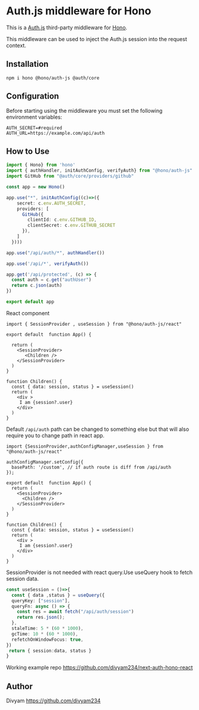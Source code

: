 # Auth.js middleware for Hono

This is a [Auth.js](https://authjs.dev) third-party middleware for [Hono](https://github.com/honojs/hono).

This middleware can be used to inject the Auth.js session into the request context.

## Installation

```plain
npm i hono @hono/auth-js @auth/core
```

## Configuration

Before starting using the middleware you must set the following environment variables:

```plain
AUTH_SECRET=#required
AUTH_URL=https://example.com/api/auth
```

## How to Use

```ts
import { Hono} from 'hono'
import { authHandler, initAuthConfig, verifyAuth} from "@hono/auth-js"
import GitHub from "@auth/core/providers/github"

const app = new Hono()

app.use("*", initAuthConfig((c)=>({
    secret: c.env.AUTH_SECRET,
    providers: [
      GitHub({
        clientId: c.env.GITHUB_ID,
        clientSecret: c.env.GITHUB_SECRET
      }),
    ]
  })))

app.use("/api/auth/*", authHandler())

app.use('/api/*', verifyAuth())

app.get('/api/protected', (c) => {
  const auth = c.get("authUser")
  return c.json(auth)
})

export default app
```

React component
```tsx
import { SessionProvider , useSession } from "@hono/auth-js/react"

export default  function App() {

  return (
    <SessionProvider>
       <Children />
    </SessionProvider>
  )
}

function Children() {
  const { data: session, status } = useSession()
  return (
    <div >
     I am {session?.user}
    </div>
  )
}
```
Default `/api/auth` path can be changed to something else but that will also require you to change path in react app.

```tsx
import {SessionProvider,authConfigManager,useSession } from "@hono/auth-js/react"

authConfigManager.setConfig({
  basePath: '/custom', // if auth route is diff from /api/auth
});

export default  function App() {
  return (
    <SessionProvider>
      <Children />
    </SessionProvider>
  )
}

function Children() {
  const { data: session, status } = useSession()
  return (
    <div >
     I am {session?.user}
    </div>
  )
}
```

SessionProvider is not needed with react query.Use useQuery hook to fetch session data.

```ts
const useSession = ()=>{
  const { data ,status } = useQuery({
  queryKey: ["session"],
  queryFn: async () => {
    const res = await fetch("/api/auth/session")
    return res.json();
  },
  staleTime: 5 * (60 * 1000),
  gcTime: 10 * (60 * 1000),
  refetchOnWindowFocus: true,
})
 return { session:data, status }
}
```
Working example repo https://github.com/divyam234/next-auth-hono-react

## Author

Divyam <https://github.com/divyam234>
